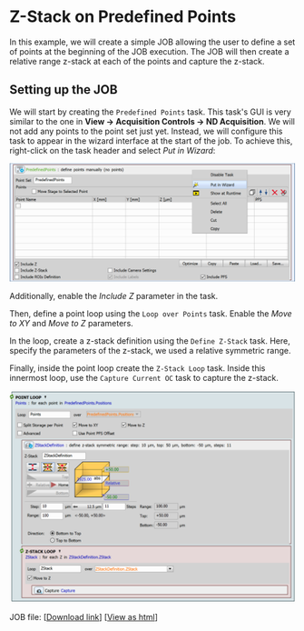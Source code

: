 # Z-Stack on Predefined Points

In this example, we will create a simple JOB allowing the user to define a set of points at the beginning of the JOB execution. The JOB will then create a relative range z-stack at each of the points and capture the z-stack.

## Setting up the JOB

We will start by creating the `Predefined Points` task. This task's GUI is very similar to the one in **View → Acquisition Controls → ND Acquisition**. We will not add any points to the point set just yet. Instead, we will configure this task to appear in the wizard interface at the start of the job. To achieve this, right-click on the task header and select *Put in Wizard*:

![Predefined Points Task RC](../30-Predefined_points_zstack/images/z_stack_wizard.png)

Additionally, enable the *Include Z* parameter in the task.

Then, define a point loop using the `Loop over Points` task. Enable the *Move to XY* and *Move to Z* parameters.

In the loop, create a z-stack definition using the `Define Z-Stack` task. Here, specify the parameters of the z-stack, we used a relative symmetric range.

Finally, inside the point loop create the `Z-Stack Loop` task. Inside this innermost loop, use the `Capture Current OC` task to capture the z-stack.


![Loop Whole](../30-Predefined_points_zstack/images/point_loop_whole2.png)



JOB file: [[Download link](https://laboratory-imaging.github.io/JOBS-examples/NIS_v6.10/30-Predefined_points_zstack/30-PredefinedPointsZStack.bin)] [[View as html](https://laboratory-imaging.github.io/JOBS-examples/NIS_v6.10/30-Predefined_points_zstack/30-PredefinedPointsZStack.html)]

